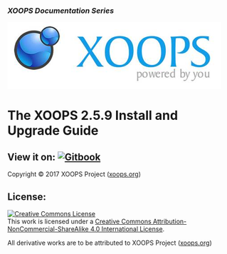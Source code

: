 ### _XOOPS Documentation Series_
![XOOPS Logo](en/assets/logoXoops.jpg)

# The XOOPS 2.5.9 Install and Upgrade Guide

## View it on: [![Gitbook](https://xoops.org/images/logoGitbookSmall.png)](https://www.gitbook.com/book/xoops/xoops-2.5.9-install-upgrade/)

Copyright © 2017 XOOPS Project ([xoops.org](https://xoops.org))


## License:

<a rel="license" href="https://creativecommons.org/licenses/by-nc-sa/4.0/"><img alt="Creative Commons License" style="border-width:0" src="https://i.creativecommons.org/l/by-nc-sa/4.0/88x31.png" /></a><br />This work is licensed under a <a rel="license" href="https://creativecommons.org/licenses/by-nc-sa/4.0/">Creative Commons Attribution-NonCommercial-ShareAlike 4.0 International License</a>.

All derivative works are to be attributed to XOOPS Project ([xoops.org](https://xoops.org))
